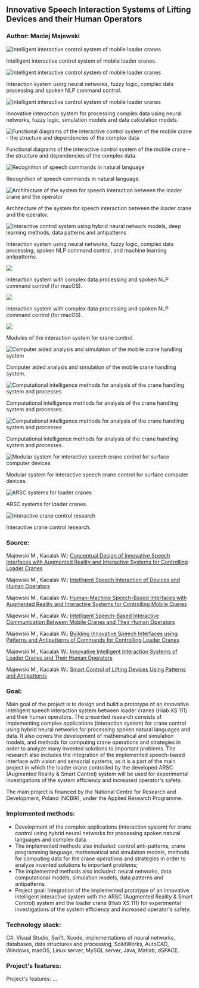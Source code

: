 ## Innovative Speech Interaction Systems of Lifting Devices and their Human Operators

### Author: Maciej Majewski

![Intelligent interactive control system of mobile loader cranes](/images/innovative.system-1.png)

Intelligent interactive control system of mobile loader cranes.

![Intelligent interactive control system of mobile loader cranes](/images/innovative.system-2.png)

Interaction system using neural networks, fuzzy logic, complex data processing and spoken NLP command control. 

![Intelligent interactive control system of mobile loader cranes](/images/innovative.system-3.png)

Innovative interaction system for processing complex data using neural networks, fuzzy logic, simulation models and data calculation models.

![Functional diagrams of the interactive control system of the mobile crane - the structure and dependencies of the complex data](/images/interactive-control-system-functional-diagrams.png)

Functional diagrams of the interactive control system of the mobile crane - the structure and dependencies of the complex data.

![Recognition of speech commands in natural language](/images/innovative.system-speech-NLP.jpg)

Recognition of speech commands in natural language.

![Architecture of the system for speech interaction between the loader crane and the operator](/images/innovative.system-architecture.jpg)

Architecture of the system for speech interaction between the loader crane and the operator.

![Interactive control system using hybrid neural network models, deep learning methods, data patterns and antipatterns](/images/innovative.system-antipatterns.jpg)

Interaction system using neural networks, fuzzy logic, complex data processing, spoken NLP command control, and machine learning antipatterns. 

![](/images/innovative.system-interaction-en.png)

Interaction system with complex data processing and spoken NLP command control (for macOS).

![](/images/innovative.system-interaction-pl.png)

Interaction system with complex data processing and spoken NLP command control (for macOS).

![](/images/innovative.system-modules.jpg)

Modules of the interaction system for crane control. 

![Computer aided analysis and simulation of the mobile crane handling system](/images/interaction-research-system.jpg)

Computer aided analysis and simulation of the mobile crane handling system.

![Computational intelligence methods for analysis of the crane handling system and processes](/images/interaction-research-params.jpg)

Computational intelligence methods for analysis of the crane handling system and processes.

![Computational intelligence methods for analysis of the crane handling system and processes](/images/interaction-research-params-nets.jpg)

Computational intelligence methods for analysis of the crane handling system and processes.

![Modular system for interactive speech crane control for surface computer devices](/images/interactive.system.for.surface.platform.png)

Modular system for interactive speech crane control for surface computer devices. 

![ARSC systems for loader cranes](/images/ARSC-systems-for-loader-cranes.jpg)

ARSC systems for loader cranes.

![Interactive crane control research](/images/control-research.png)

Interactive crane control research.


### Source:

Majewski M., Kacalak W.: 
[Conceptual Design of Innovative Speech Interfaces with Augmented Reality and Interactive Systems for Controlling Loader Cranes](http://doi.org/10.1007/978-3-319-33625-1_22) <br />

Majewski M., Kacalak W.: 
[Intelligent Speech Interaction of Devices and Human Operators](http://doi.org/10.1007/978-3-319-33622-0_42)

Majewski M., Kacalak W.: 
[Human-Machine Speech-Based Interfaces with Augmented Reality and Interactive Systems for Controlling Mobile Cranes](http://doi.org/10.1007/978-3-319-43955-6_12)

Majewski M., Kacalak W.: 
[Intelligent Speech-Based Interactive Communication Between Mobile Cranes and Their Human Operators](http://doi.org/10.1007/978-3-319-44781-0_62)

Majewski M., Kacalak W.: 
[Building Innovative Speech Interfaces using Patterns and Antipatterns of Commands for Controlling Loader Cranes](http://dx.doi.org/10.1109/CSCI.2016.0105)

Majewski M., Kacalak W.: 
[Innovative Intelligent Interaction Systems of Loader Cranes and Their Human Operators](http://doi.org/10.1007/978-3-319-57261-1_47)

Majewski M., Kacalak W.: 
[Smart Control of Lifting Devices Using Patterns and Antipatterns](http://doi.org/10.1007/978-3-319-57261-1_48)

### Goal: 
Main goal of the project is to design and build a prototype of an innovative intelligent speech interaction system between loader cranes (Hiab XS 111) and their human operators. The presented research consists of implementing complex applications (interaction system) for crane control using hybrid neural networks for processing spoken natural languages and data. It also covers the development of mathematical and simulation models, and methods for computing crane operations and strategies in order to analyze many invented solutions to important problems. The research also includes the integration of the implemented speech-based interface with vision and sensorial systems, as it is a part of the main project in which the loader crane controlled by the developed ARSC (Augmented Reality & Smart Control) system will be used for experimental investigations of the system efficiency and increased operator's safety.

The main project is financed by the National Centre for Research and Development, Poland (NCBiR), under the Applied Research Programme.

### Implemented methods:
* Development of the complex applications (interaction system) for crane control using hybrid neural networks for processing spoken natural languages and complex data.
* The implemented methods also included: control anti-patterns, crane programming language, mathematical and simulation models, methods for computing data for the crane operations and strategies in order to analyze invented solutions to important problems;
* The implemented methods also included: neural networks, data computational models, simulation models, data patterns and antipatterns.
* Project goal: Integration of the implemented prototype of an innovative intelligent interactive system with the ARSC (Augmented Reality & Smart Control) system and the loader crane (Hiab XS 111) for experimental investigations of the system efficiency and increased operator's safety.

### Technology stack:
C#, Visual Studio, Swift, Xcode, implementations of neural networks, databases, data structures and processing, SolidWorks, AutoCAD, Windows, macOS, Linux server, MySQL server, Java, Matlab, dSPACE.

### Project's features: 
Project's features: ...